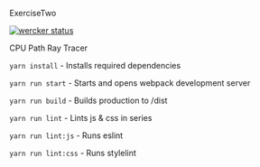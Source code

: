 ExerciseTwo

[![wercker status](https://app.wercker.com/status/334219cb2568ce621acedb4c4808c6bd/s/master "wercker status")](https://app.wercker.com/project/byKey/334219cb2568ce621acedb4c4808c6bd)

CPU Path Ray Tracer

`yarn install` - Installs required dependencies

`yarn run start` - Starts and opens webpack development server

`yarn run build` - Builds production to /dist

`yarn run lint` - Lints js & css in series

`yarn run lint:js` - Runs eslint

`yarn run lint:css` - Runs stylelint
